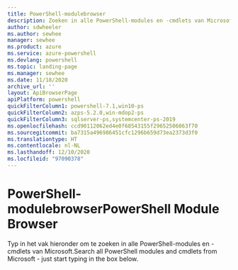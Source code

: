 ```yaml
---
title: PowerShell-modulebrowser
description: Zoeken in alle PowerShell-modules en -cmdlets van Microsoft
author: sdwheeler
ms.author: sewhee
manager: sewhee
ms.product: azure
ms.service: azure-powershell
ms.devlang: powershell
ms.topic: landing-page
ms.manager: sewhee
ms.date: 11/18/2020
archive_url: ''
layout: ApiBrowserPage
apiPlatform: powershell
quickFilterColumn1: powershell-7.1,win10-ps
quickFilterColumn2: azps-5.2.0,win-mdop2-ps
quickFilterColumn3: sqlserver-ps,systemcenter-ps-2019
ms.openlocfilehash: ccd90112062ed4e0f68543155f29652506063f70
ms.sourcegitcommit: ba7315a496986451cfc1296b659d73ea2373d3f0
ms.translationtype: HT
ms.contentlocale: nl-NL
ms.lasthandoff: 12/10/2020
ms.locfileid: "97090378"
---
```

# <a name="powershell-module-browser"></a><span data-ttu-id="64775-103">PowerShell-modulebrowser</span><span class="sxs-lookup"><span data-stu-id="64775-103">PowerShell Module Browser</span></span>

<span data-ttu-id="64775-104">Typ in het vak hieronder om te zoeken in alle PowerShell-modules en -cmdlets van Microsoft.</span><span class="sxs-lookup"><span data-stu-id="64775-104">Search all PowerShell modules and cmdlets from Microsoft - just start typing in the box below.</span></span>
